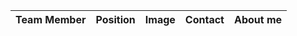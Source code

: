 
|Team Member | Position | Image | Contact| About me|
|------------|----------|-------|--------|---------|
